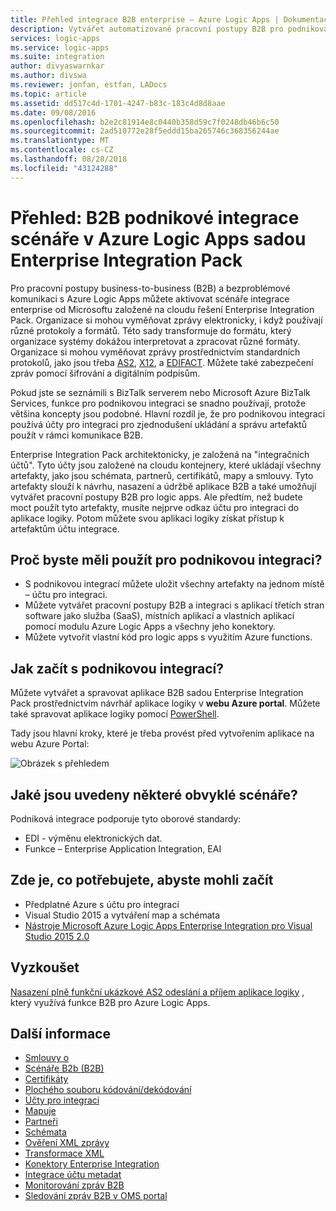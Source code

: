 ```yaml
---
title: Přehled integrace B2B enterprise – Azure Logic Apps | Dokumentace Microsoftu
description: Vytvářet automatizované pracovní postupy B2B pro podniková řešení integrace s Azure Logic Apps a Enterprise Integration Pack
services: logic-apps
ms.service: logic-apps
ms.suite: integration
author: divyaswarnkar
ms.author: divswa
ms.reviewer: jonfan, estfan, LADocs
ms.topic: article
ms.assetid: dd517c4d-1701-4247-b83c-183c4d8d8aae
ms.date: 09/08/2016
ms.openlocfilehash: b2e2c81914e8c0440b358d59c7f0248db46b6c50
ms.sourcegitcommit: 2ad510772e28f5eddd15ba265746c368356244ae
ms.translationtype: MT
ms.contentlocale: cs-CZ
ms.lasthandoff: 08/28/2018
ms.locfileid: "43124288"
---
```

# <a name="overview-b2b-enterprise-integration-scenarios-in-azure-logic-apps-with-enterprise-integration-pack"></a>Přehled: B2B podnikové integrace scénáře v Azure Logic Apps sadou Enterprise Integration Pack

Pro pracovní postupy business-to-business (B2B) a bezproblémové komunikaci s Azure Logic Apps můžete aktivovat scénáře integrace enterprise od Microsoftu založené na cloudu řešení Enterprise Integration Pack. Organizace si mohou vyměňovat zprávy elektronicky, i když používají různé protokoly a formátů. Této sady transformuje do formátu, který organizace systémy dokážou interpretovat a zpracovat různé formáty. Organizace si mohou vyměňovat zprávy prostřednictvím standardních protokolů, jako jsou třeba [AS2](../logic-apps/logic-apps-enterprise-integration-as2.md), [X12](logic-apps-enterprise-integration-x12.md), a [EDIFACT](../logic-apps/logic-apps-enterprise-integration-edifact.md). Můžete také zabezpečení zpráv pomocí šifrování a digitálním podpisům.

Pokud jste se seznámili s BizTalk serverem nebo Microsoft Azure BizTalk Services, funkce pro podnikovou integraci se snadno používají, protože většina koncepty jsou podobné. Hlavní rozdíl je, že pro podnikovou integraci používá účty pro integraci pro zjednodušení ukládání a správu artefaktů použít v rámci komunikace B2B. 

Enterprise Integration Pack architektonicky, je založená na "integračních účtů". Tyto účty jsou založené na cloudu kontejnery, které ukládají všechny artefakty, jako jsou schémata, partnerů, certifikátů, mapy a smlouvy. Tyto artefakty slouží k návrhu, nasazení a údržbě aplikace B2B a také umožňují vytvářet pracovní postupy B2B pro logic apps. Ale předtím, než budete moct použít tyto artefakty, musíte nejprve odkaz účtu pro integraci do aplikace logiky. Potom můžete svou aplikaci logiky získat přístup k artefaktům účtu integrace.

## <a name="why-should-you-use-enterprise-integration"></a>Proč byste měli použít pro podnikovou integraci?

* S podnikovou integrací můžete uložit všechny artefakty na jednom místě – účtu pro integraci.
* Můžete vytvářet pracovní postupy B2B a integraci s aplikací třetích stran software jako služba (SaaS), místních aplikací a vlastních aplikací pomocí modulu Azure Logic Apps a všechny jeho konektory.
* Můžete vytvořit vlastní kód pro logic apps s využitím Azure functions.

## <a name="how-to-get-started-with-enterprise-integration"></a>Jak začít s podnikovou integrací?

Můžete vytvářet a spravovat aplikace B2B sadou Enterprise Integration Pack prostřednictvím návrhář aplikace logiky v **webu Azure portal**. Můžete také spravovat aplikace logiky pomocí [PowerShell](https://docs.microsoft.com/powershell/module/azurerm.logicapp "Logic apps Powershellu").

Tady jsou hlavní kroky, které je třeba provést před vytvořením aplikace na webu Azure Portal:

![Obrázek s přehledem](media/logic-apps-enterprise-integration-overview/overview-0.png)  

## <a name="what-are-some-common-scenarios"></a>Jaké jsou uvedeny některé obvyklé scénáře?

Podniková integrace podporuje tyto oborové standardy:

* EDI - výměnu elektronických dat.
* Funkce – Enterprise Application Integration, EAI

## <a name="heres-what-you-need-to-get-started"></a>Zde je, co potřebujete, abyste mohli začít

* Předplatné Azure s účtu pro integraci
* Visual Studio 2015 a vytváření map a schémata
* [Nástroje Microsoft Azure Logic Apps Enterprise Integration pro Visual Studio 2015 2.0](https://aka.ms/vsmapsandschemas)  

## <a name="try-it-now"></a>Vyzkoušet

[Nasazení plně funkční ukázkové AS2 odeslání a příjem aplikace logiky](https://github.com/Azure/azure-quickstart-templates/tree/master/201-logic-app-as2-send-receive) , který využívá funkce B2B pro Azure Logic Apps.

## <a name="learn-more"></a>Další informace
* [Smlouvy o](../logic-apps/logic-apps-enterprise-integration-agreements.md "přečtěte si víc o smlouvách enterprise integration")
* [Scénáře B2b (B2B)](../logic-apps/logic-apps-enterprise-integration-b2b.md "zjistěte, jak vytvořit s B2B funkce Logic apps ")  
* [Certifikáty](logic-apps-enterprise-integration-certificates.md "přečtěte si víc o podnikové integraci certifikáty")
* [Plochého souboru kódování/dekódování](logic-apps-enterprise-integration-flatfile.md "zjistěte, jak kódování a dekódování plochého souboru obsahu")  
* [Účty pro integraci](../logic-apps/logic-apps-enterprise-integration-accounts.md "přečtěte si víc o účty pro integraci")
* [Mapuje](../logic-apps/logic-apps-enterprise-integration-maps.md "přečtěte si víc o podnikové integrace map")
* [Partneři](logic-apps-enterprise-integration-partners.md "přečtěte si víc o podnikové integrace partnerů")
* [Schémata](logic-apps-enterprise-integration-schemas.md "přečtěte si víc o podnikové integraci schémata")
* [Ověření XML zprávy](logic-apps-enterprise-integration-xml.md "zjistěte, jak ověřit XML zprávy službou Logic apps")
* [Transformace XML](logic-apps-enterprise-integration-transform.md "přečtěte si víc o podnikové integrace map")
* [Konektory Enterprise Integration](../connectors/apis-list.md "přečtěte si víc o konektory enterprise integration pack")
* [Integrace účtu metadat](../logic-apps/logic-apps-enterprise-integration-metadata.md "přečtěte si víc o metadata účtu integrace")
* [Monitorování zpráv B2B](logic-apps-monitor-b2b-message.md "Další informace o monitorování zpráv B2B")
* [Sledování zpráv B2B v OMS portal](logic-apps-track-b2b-messages-omsportal.md "Další informace o sledování zpráv B2B v portálu OMS")

